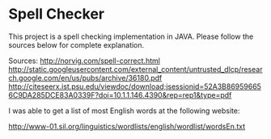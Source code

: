 Spell Checker
=============
This project is a spell checking implementation in JAVA. Please follow the sources below for complete explanation.

Sources:
http://norvig.com/spell-correct.html
http://static.googleusercontent.com/external_content/untrusted_dlcp/research.google.com/en/us/pubs/archive/36180.pdf
http://citeseerx.ist.psu.edu/viewdoc/download;jsessionid=52A3B869596656C9DA285DCE83A0339F?doi=10.1.1.146.4390&rep=rep1&type=pdf

I was able to get a list of most English words at the following website: 

http://www-01.sil.org/linguistics/wordlists/english/wordlist/wordsEn.txt


